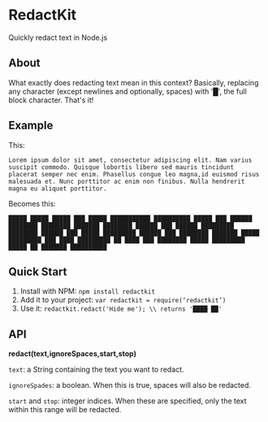 # RedactKit
Quickly redact text in Node.js
## About
What exactly does redacting text mean in this context? Basically, replacing any character (except newlines and optionally, spaces) with '&#9608;', the full block character. That's it!

## Example

This:

`Lorem ipsum dolor sit amet, consectetur adipiscing elit. Nam
varius suscipit commodo. Quisque lobortis libero sed mauris tincidunt
placerat semper nec enim. Phasellus congue leo magna,id
euismod risus malesuada et. Nunc porttitor ac enim non finibus.
Nulla hendrerit magna eu aliquet porttitor.`

Becomes this:

`█████ █████ █████ ███ █████ ███████████ ██████████ █████ ███
██████ ████████ ████████ ███████ ████████ ██████ ███ ██████ █████████
████████ ██████ ███ █████ █████████ ██████ ███ ████████
███████ █████ █████████ ███ ████ █████████ ██ ████ ███ ████████
█████ █████████ █████ ██ ███████ ██████████`

## Quick Start

1. Install with NPM: `npm install redactkit`
2. Add it to your project: `var redactkit = require(‘redactkit’)`
3. Use it: `redactkit.redact('Hide me'); \\ returns '████ ██'`

## API

**redact(text,ignoreSpaces,start,stop)**

`text`: a String containing the text you want to redact.

`ignoreSpades`: a boolean. When this is true, spaces will also be redacted.

`start` and `stop`: integer indices. When these are specified, only the text within this range will be redacted.
